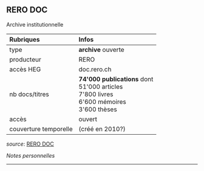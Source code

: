 ## RERO DOC
Archive institutionnelle

| Rubriques | Infos |
| :-------- | :---- |
| type | **archive** ouverte |
| producteur | RERO |
| accès HEG | doc.rero.ch |
| nb docs/titres | **74'000 publications** dont <br/>51'000 articles <br/>7'800 livres <br/>6'600 mémoires <br/> 3'600 thèses |
| accès | ouvert |
| couverture temporelle | (créé en 2010?) |

*source*: [RERO DOC](https://doc.rero.ch/)   

*Notes personnelles*

---
